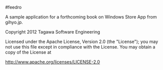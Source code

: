 #feedro

A sample application for a forthcoming book on Windows Store App from gihyo.jp.

Copyright 2012 Tagawa Software Engineering

Licensed under the Apache License, Version 2.0 (the "License"); you may not use this file except in compliance with the License. You may obtain a copy of the License at

<http://www.apache.org/licenses/LICENSE-2.0>
